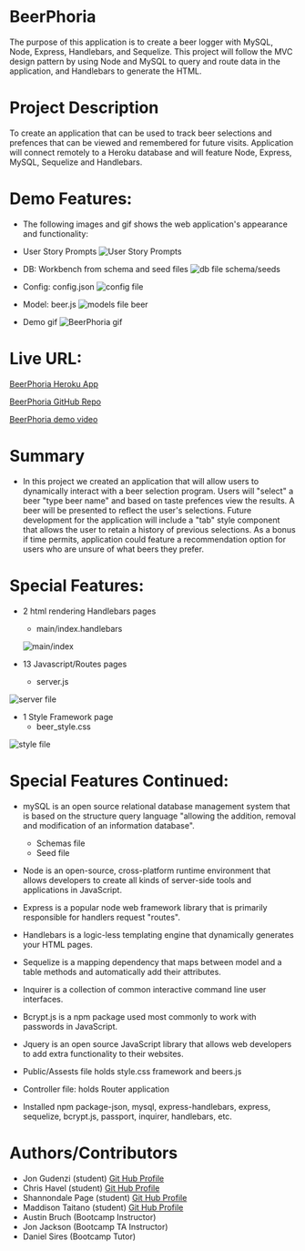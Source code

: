 # BeerPhoria

The purpose of this application is to create a beer logger with MySQL, Node, Express, Handlebars, and Sequelize. This project will follow the MVC design pattern by using Node and MySQL to query and route data in the application, and Handlebars to generate the HTML.


# Project Description
To create an application that can be used to track beer selections and prefences that can be  viewed and remembered for future visits. Application will connect remotely to a Heroku database and will feature Node, Express, MySQL, Sequelize and Handlebars.


# Demo Features:
* The following images and gif shows the web application's appearance and functionality:

* User Story Prompts
![User Story Prompts](public/assets/img/userStory.png)

* DB: Workbench from schema and seed files
![db file schema/seeds](public/assets/img/sQLfiles.png)

* Config: config.json
![config file](public/assets/img/conFIGfiles.png)

* Model: beer.js 
  ![models file beer](public/assets/img/beerJS.png)

* Demo gif
![BeerPhoria gif](public/assets/img/beerPhoria.gif)


# Live URL:
<a href="https://beerphoria.herokuapp.com/">BeerPhoria Heroku App</a>

<a href="https://github.com/sjohn214/BeerPhoria.git">BeerPhoria GitHub Repo</a>

<a href="https://youtu.be/f7_0ZW0zufY">BeerPhoria demo video</a>

# Summary

* In this project we created an application that will allow users to dynamically interact with a beer selection program. Users will "select" a beer "type beer name" and based on taste prefences view the results. A beer will be presented to reflect the user's selections. Future development for the application will include a "tab" style component that allows the user to retain a history of previous selections. As a bonus if time permits, application could feature a recommendation option for users who are unsure of what beers they prefer.

# Special Features:
* 2 html rendering Handlebars pages

  * main/index.handlebars
  
  ![main/index](public/assets/img/mainINDEX.png)


* 13 Javascript/Routes pages
  
  * server.js
  
![server file](public/assets/img/serverJS.png)

* 1 Style Framework page
  * beer_style.css

![style file](public/assets/img/stylingCSS.png)

# Special Features Continued:
  * mySQL is an open source relational database management system that is based on the structure query language "allowing the addition, removal and modification of an information database".
    * Schemas file
    * Seed file
  
  * Node is an open-source, cross-platform runtime environment that allows developers to create all kinds of server-side tools and applications in JavaScript.

  * Express is a popular node web framework library that is primarily responsible for handlers request "routes".

  * Handlebars is a logic-less templating engine that dynamically generates your HTML pages.

  * Sequelize is a mapping dependency that maps between model and a table methods and automatically add their attributes.

  * Inquirer is a collection of common interactive command line user interfaces.
  
  * Bcrypt.js is a npm package used most commonly to work with passwords in JavaScript.
  
  * Jquery is an open source JavaScript library that allows web developers to add extra functionality to their websites.

  * Public/Assests file holds style.css framework and beers.js
  
  * Controller file: holds Router application
  
  * Installed npm package-json, mysql, express-handlebars, express, sequelize, bcrypt.js, passport, inquirer, handlebars, etc.


# Authors/Contributors
* Jon Gudenzi (student) <a href="https://github.com/JonGudenzi">Git Hub Profile</a>
* Chris Havel (student) <a href="https://github.com/YachtRockGuy">Git Hub Profile</a>
* Shannondale Page (student) <a href="https://github.com/sjohn214">Git Hub Profile</a>
* Maddison Taitano (student) <a href="https://github.com/Maddisontaitano">Git Hub Profile</a>
* Austin Bruch (Bootcamp Instructor)
* Jon Jackson (Bootcamp TA Instructor)
* Daniel Sires (Bootcamp Tutor)